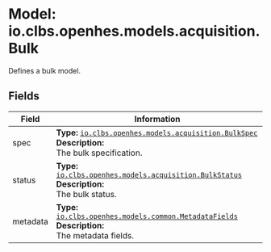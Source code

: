 # Model: io.clbs.openhes.models.acquisition.Bulk

Defines a bulk model.

## Fields

| Field | Information |
| --- | --- |
| spec | <b>Type:</b> [`io.clbs.openhes.models.acquisition.BulkSpec`](model-io-clbs-openhes-models-acquisition-bulkspec.md)<br><b>Description:</b><br>The bulk specification. |
| status | <b>Type:</b> [`io.clbs.openhes.models.acquisition.BulkStatus`](model-io-clbs-openhes-models-acquisition-bulkstatus.md)<br><b>Description:</b><br>The bulk status. |
| metadata | <b>Type:</b> [`io.clbs.openhes.models.common.MetadataFields`](model-io-clbs-openhes-models-common-metadatafields.md)<br><b>Description:</b><br>The metadata fields. |

